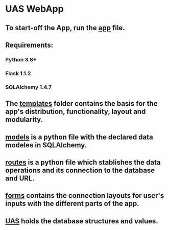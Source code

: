 # UAS WebApp

## To start-off the App, run the [app](app.py) file. 

## Requirements:

### Python 3.8+
### Flask 1.1.2
### SQLAlchemy 1.4.7

## The [templates](templates/) folder contains the basis for the app's distribution, functionality, layout and modularity.

## [models](models.py) is a python file with the declared data modeles in SQLAlchemy. 

## [routes](routes.py) is a python file which stablishes the data operations and its connection to the database and URL.

## [forms](formes.py) contains the connection layouts for user's inputs with the different parts of the app.

## [UAS](uas.db) holds the database structures and values. 
